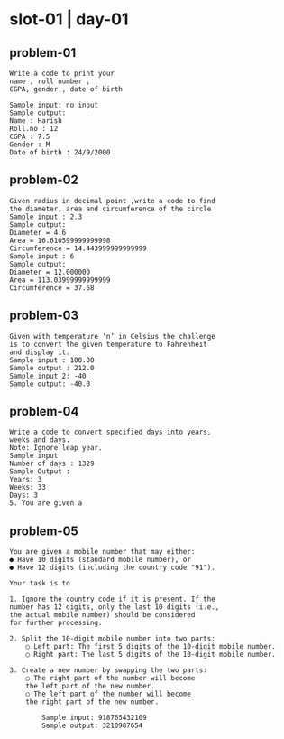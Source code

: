 # slot-01 | day-01

## problem-01

    Write a code to print your 
    name , roll number ,
    CGPA, gender , date of birth

    Sample input: no input
    Sample output:
    Name : Harish
    Roll.no : 12
    CGPA : 7.5
    Gender : M
    Date of birth : 24/9/2000
<!-- 
```python
name = input("Enter your name: ")
roll_no = input("Enter your roll number: ")
cgpa = input("Enter your CGPA: ")
gender = input("Enter your gender (M/F): ")
dob = input("Enter your date of birth (dd/mm/yyyy): ")

print("\nName :", name)
print("Roll.no :", roll_no)
print("CGPA :", cgpa)
print("Gender :", gender)
print("Date of birth :", dob)
``` -->

## problem-02

    Given radius in decimal point ,write a code to find
    the diameter, area and circumference of the circle
    Sample input : 2.3
    Sample output:
    Diameter = 4.6
    Area = 16.610599999999998
    Circumference = 14.443999999999999
    Sample input : 6
    Sample output:
    Diameter = 12.000000
    Area = 113.03999999999999
    Circumference = 37.68
<!-- 
```python
import math

radius = float(input("Enter the radius of the circle: "))

diameter = 2 * radius
area = math.pi * (radius ** 2)
circumference = 2 * math.pi * radius

print("Diameter =", diameter)
print("Area =", area)
print("Circumference =", circumference)
``` -->

## problem-03

    Given with temperature ‘n’ in Celsius the challenge
    is to convert the given temperature to Fahrenheit
    and display it.
    Sample input : 100.00
    Sample output : 212.0
    Sample input 2: -40
    Sample output: -40.0
<!-- 
```python
celsius = float(input("Enter temperature in Celsius: "))

fahrenheit = (celsius * 9/5) + 32

print("Fahrenheit =", fahrenheit)
``` -->


## problem-04

    Write a code to convert specified days into years,
    weeks and days.
    Note: Ignore leap year.
    Sample input
    Number of days : 1329
    Sample Output :
    Years: 3
    Weeks: 33
    Days: 3
    5. You are given a
<!-- 
```python
days_input = int(input("Number of days: "))

days_in_year = 365
days_in_week = 7

years = days_input // days_in_year
remaining_days = days_input % days_in_year
weeks = remaining_days // days_in_week
days = remaining_days % days_in_week

print("Years:", years)
print("Weeks:", weeks)
print("Days:", days)
``` -->

## problem-05

    You are given a mobile number that may either:
    ● Have 10 digits (standard mobile number), or
    ● Have 12 digits (including the country code "91").
    
    Your task is to
    
    1. Ignore the country code if it is present. If the
    number has 12 digits, only the last 10 digits (i.e.,
    the actual mobile number) should be considered
    for further processing.

    2. Split the 10-digit mobile number into two parts:
        ○ Left part: The first 5 digits of the 10-digit mobile number.
        ○ Right part: The last 5 digits of the 10-digit mobile number.

    3. Create a new number by swapping the two parts:
        ○ The right part of the number will become
        the left part of the new number.
        ○ The left part of the number will become
        the right part of the new number.

            Sample input: 918765432109
            Sample output: 3210987654
<!-- 
```python
mobile_number = input("Enter the mobile number: ")

if len(mobile_number) == 12 and mobile_number.startswith("91"):
    mobile_number = mobile_number[2:]  # Keep only the last 10 digits

if len(mobile_number) != 10:
    print("Invalid mobile number. Please enter a 10-digit mobile number or a 12-digit number with country code.")
else:
    left_part = mobile_number[:5]  # First 5 digits
    right_part = mobile_number[5:]  # Last 5 digits

    new_number = right_part + left_part

    print(new_number)
``` -->